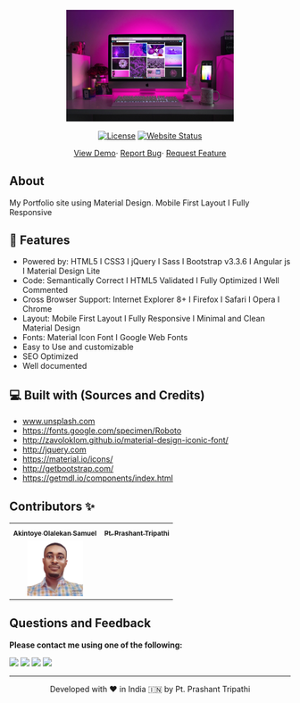 <p align="center"><a href="https://aos2019.github.io/myportfolio"><img alt="linkpe app" src="/img/img-bg-1.jpg" width="300vw"/></a></p>
<p align="center">
	<!-- <a href="https://github.com/AOS2019"><img alt="Devloper" src=""/></a> -->
	<a href="https://github.com/AOS2019/myportfolio/LICENSE"><img alt="License" src="https://img.shields.io/github/license/PtPrashantTripathi/ptprashanttripathi.github.io.svg?style=flat-square"/></a>
	<a href="https://aos2019.github.io/myportfolio"><img alt="Website Status" src="https://img.shields.io/website/http/ptprashanttripathi.github.io.svg?down_message=Down&up_message=Online&style=flat-square"/></a>
	<!-- <a href="https://github.com/AOS2019/myportfolio/stargazers"><img alt="stars-shield" src=""/></a> -->
</p>
<p align="center">
	<a href="https://aos2019.github.io/myportfolio">View Demo</a>·
	<a href="https://github.com/AOS2019/myportfolio/issues/new/choose">Report Bug</a>·
	<a href="https://github.com/AOS2019/myportfolio/issues/new/choose">Request Feature</a>
</p>

## About

My Portfolio site using Material Design. Mobile First Layout I Fully Responsive

<!--## 🚀 Screenshot

![](https://repository-images.githubusercontent.com/281363612/695e6280-1c65-11eb-9dea-911725639157)-->

## 🧐 Features

- Powered by: HTML5 I CSS3 I jQuery I Sass I Bootstrap v3.3.6 I Angular js I Material Design Lite
- Code: Semantically Correct I HTML5 Validated I Fully Optimized I Well Commented
- Cross Browser Support: Internet Explorer 8+ I Firefox I Safari I Opera I Chrome
- Layout: Mobile First Layout I Fully Responsive I Minimal and Clean Material Design
- Fonts: Material Icon Font I Google Web Fonts
- Easy to Use and customizable
- SEO Optimized
- Well documented

## 💻 Built with (Sources and Credits)

- www.unsplash.com
- https://fonts.google.com/specimen/Roboto
- http://zavoloklom.github.io/material-design-iconic-font/
- http://jquery.com
- https://material.io/icons/
- http://getbootstrap.com/
- https://getmdl.io/components/index.html



## Contributors ✨

<table>
	<tr>
		<th align="center">
				<a href="https://github.com/AOS2019">
					<sub><b>Akintoye Olalekan Samuel</b></sub>
				</a>
		</th>
      <th align="center">
				<a href="https://github.com/ptprashanttripathi">
					<sub><b>Pt. Prashant Tripathi</b></sub>
				</a>
		</th>
  	</tr>
 	<tr>
		<td align="center">
			<a href="https://github.com/AOS2019">
				<img src="/img/photo.png?s=200&v=4" width="100px;" alt=""/>
			</a>
		</td>
		<td align="center">
			<a href="https://github.com/ptprashanttripathi">
				<img src="https://avatars2.githubusercontent.com/u/26687933?s=200&v=4" width="100px;" alt=""/>
			</a>
		</td>
	</tr>
</table> 


## Questions and Feedback

**Please contact me using one of the following:**

[![](https://img.shields.io/badge/twitter-%231DA1F2.svg?&style=for-the-badge&logo=twitter&logoColor=white)](https://twitter.com/sa_akintoye/) 
[![](https://img.shields.io/badge/linkedin-%230077B5.svg?&style=for-the-badge&logo=linkedin&logoColor=white)](https://www.linkedin.com/in/olalekan-akintoye-a29959123/) 
[![](https://img.shields.io/badge/instagram-%23E4405F.svg?&style=for-the-badge&logo=instagram&logoColor=white)](https://www.instagram.com/olalekansamuel24/) 
[![](https://img.shields.io/badge/facebook-%231877F2.svg?&style=for-the-badge&logo=facebook&logoColor=white)](https://facebook.com/samuel.ezekiel.9887/) 

<hr>
<p align="center">  
Developed with ❤️ in India 🇮🇳 by Pt. Prashant Tripathi
</p>
